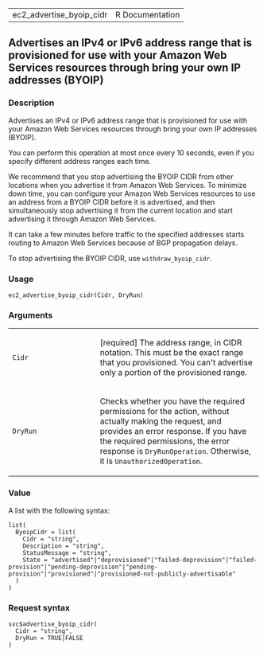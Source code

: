 <table style="width: 100%;">
<tbody>
<tr class="odd">
<td>ec2_advertise_byoip_cidr</td>
<td style="text-align: right;">R Documentation</td>
</tr>
</tbody>
</table>

## Advertises an IPv4 or IPv6 address range that is provisioned for use with your Amazon Web Services resources through bring your own IP addresses (BYOIP)

### Description

Advertises an IPv4 or IPv6 address range that is provisioned for use
with your Amazon Web Services resources through bring your own IP
addresses (BYOIP).

You can perform this operation at most once every 10 seconds, even if
you specify different address ranges each time.

We recommend that you stop advertising the BYOIP CIDR from other
locations when you advertise it from Amazon Web Services. To minimize
down time, you can configure your Amazon Web Services resources to use
an address from a BYOIP CIDR before it is advertised, and then
simultaneously stop advertising it from the current location and start
advertising it through Amazon Web Services.

It can take a few minutes before traffic to the specified addresses
starts routing to Amazon Web Services because of BGP propagation delays.

To stop advertising the BYOIP CIDR, use `withdraw_byoip_cidr`.

### Usage

    ec2_advertise_byoip_cidr(Cidr, DryRun)

### Arguments

<table>
<colgroup>
<col style="width: 35%" />
<col style="width: 65%" />
</colgroup>
<tbody>
<tr class="odd">
<td><code id="ec2_advertise_byoip_cidr_:_Cidr">Cidr</code></td>
<td><p>[required] The address range, in CIDR notation. This must be the
exact range that you provisioned. You can't advertise only a portion of
the provisioned range.</p></td>
</tr>
<tr class="even">
<td><code id="ec2_advertise_byoip_cidr_:_DryRun">DryRun</code></td>
<td><p>Checks whether you have the required permissions for the action,
without actually making the request, and provides an error response. If
you have the required permissions, the error response is
<code>DryRunOperation</code>. Otherwise, it is
<code>UnauthorizedOperation</code>.</p></td>
</tr>
</tbody>
</table>

### Value

A list with the following syntax:

    list(
      ByoipCidr = list(
        Cidr = "string",
        Description = "string",
        StatusMessage = "string",
        State = "advertised"|"deprovisioned"|"failed-deprovision"|"failed-provision"|"pending-deprovision"|"pending-provision"|"provisioned"|"provisioned-not-publicly-advertisable"
      )
    )

### Request syntax

    svc$advertise_byoip_cidr(
      Cidr = "string",
      DryRun = TRUE|FALSE
    )
